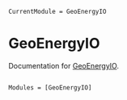 ```@meta
CurrentModule = GeoEnergyIO
```

# GeoEnergyIO

Documentation for [GeoEnergyIO](https://github.com/sintefmath/GeoEnergyIO.jl).

```@index
```

```@autodocs
Modules = [GeoEnergyIO]
```
